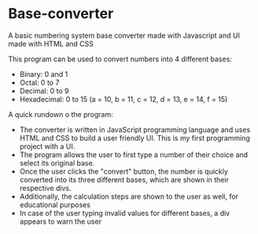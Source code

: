 # Base-converter
A basic numbering system base converter made with Javascript and UI made with HTML and CSS

This program can be used to convert numbers into 4 different bases:

- Binary: 0 and 1
- Octal: 0 to 7
- Decimal: 0 to 9
- Hexadecimal: 0 to 15 (a = 10, b = 11, c = 12, d = 13, e = 14, f = 15)

A quick rundown o the program:

- The converter is written in JavaScript programming language and uses HTML and CSS to build a user friendly UI. This is my first programming project with a UI.
- The program allows the user to first type a number of their choice and select its original base.
- Once the user clicks the "convert" button, the number is quickly converted into its three different bases, which are shown in their respective divs.
- Additionally, the calculation steps are shown to the user as well, for educational purposes
- In case of the user typing invalid values for different bases, a div appears to warn the user
